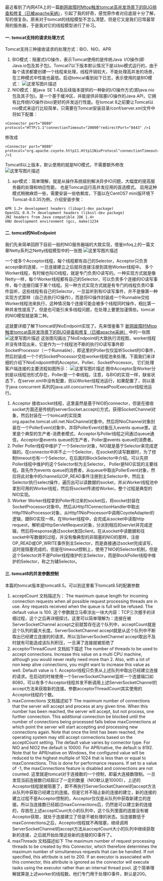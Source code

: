 最近看到了内网ATA上的一篇[断网故障时Mtop触发tomcat高并发场景下的BUG排查和修复（已被apache采纳）](https://yq.aliyun.com/articles/2889?spm=5176.100239.blogcont39093.8.s7Uavb)，引起了我的好奇，感觉原作者对应底层十分了解，写的很复杂。原来对于tomcat的线程模型不怎么清楚，但是它又是我们日常最常用的服务器，于是我对它的线程模型进行了补习。

#### **一. tomcat支持的请求处理方式**

Tomcat支持三种接收请求的处理方式：BIO、NIO、APR

1. BIO模式：阻塞式I/O操作，表示Tomcat使用的是传统Java I/O操作(即Java.io包及其子包)。Tomcat7以下版本默认情况下是以bio模式运行的，由于每个请求都要创建一个线程来处理，线程开销较大，不能处理高并发的场景，在三种模式中性能也最低。启动tomcat看到如下日志，表示使用的是BIO模式：
   ![这里写图片描述](https://gitee.com/froggengo/cloudimage/raw/master/img/20210323130911.png)
2. NIO模式：是java SE 1.4及后续版本提供的一种新的I/O操作方式(即java.nio包及其子包)。是一个基于缓冲区、并能提供非阻塞I/O操作的Java API，它拥有比传统I/O操作(bio)更好的并发运行性能。在tomcat 8之前要让Tomcat以nio模式来运行比较简单，只需要在Tomcat安装目录/conf/server.xml文件中将如下配置：

```
<Connector port="8080" protocol="HTTP/1.1"connectionTimeout="20000"redirectPort="8443" />1
```

修改成

```
<Connector port="8080" protocol="org.apache.coyote.http11.Http11NioProtocol"connectionTimeout="20000"redirectPort="8443" />1
```

Tomcat8以上版本，默认使用的就是NIO模式，不需要额外修改
![这里写图片描述](https://gitee.com/froggengo/cloudimage/raw/master/img/20210323130912.png)

1. apr模式：简单理解，就是从操作系统级别解决异步IO问题，大幅度的提高服务器的处理和响应性能， 也是Tomcat运行高并发应用的首选模式。
   启用这种模式稍微麻烦一些，需要安装一些依赖库，下面以在CentOS7 mini版环境下Tomcat-8.0.35为例，介绍安装步聚：

```
APR 1.2+ development headers (libapr1-dev package)
OpenSSL 0.9.7+ development headers (libssl-dev package)
JNI headers from Java compatible JDK 1.4+
GNU development environment (gcc, make)1234
```

#### **二. tomcat的NioEndpoint**

我们先来简单回顾下目前一般的NIO服务器端的大致实现，借鉴infoq上的一篇文章Netty系列之Netty线程模型中的一张图
![这里写图片描述](https://gitee.com/froggengo/cloudimage/raw/master/img/20210323130913.png)

一个或多个Acceptor线程，每个线程都有自己的Selector，Acceptor只负责accept新的连接，一旦连接建立之后就将连接注册到其他Worker线程中。
多个Worker线程，有时候也叫IO线程，就是专门负责IO读写的。一种实现方式就是像Netty一样，每个Worker线程都有自己的Selector，可以负责多个连接的IO读写事件，每个连接归属于某个线程。另一种方式实现方式就是有专门的线程负责IO事件监听，这些线程有自己的Selector，一旦监听到有IO读写事件，并不是像第一种实现方式那样（自己去执行IO操作），而是将IO操作封装成一个Runnable交给Worker线程池来执行，这种情况每个连接可能会被多个线程同时操作，相比第一种并发性提高了，但是也可能引来多线程问题，在处理上要更加谨慎些。tomcat的NIO模型就是第二种。

这就要详细了解下tomcat的NioEndpoint实现了。先来借鉴看下 [断网故障时Mtop触发tomcat高并发场景下的BUG排查和修复（已被apache采纳）](https://yq.aliyun.com/articles/2889?spm=5176.100239.blogcont39093.8.s7Uavb) 中的一张图
![这里写图片描述](https://gitee.com/froggengo/cloudimage/raw/master/img/20210323130914.png)
这张图勾画出了NioEndpoint的大致执行流程图，worker线程并没有体现出来，它是作为一个线程池不断的执行IO读写事件即SocketProcessor（一个Runnable），即这里的Poller仅仅监听Socket的IO事件，然后封装成一个个的SocketProcessor交给worker线程池来处理。下面我们来详细的介绍下NioEndpoint中的Acceptor、Poller、SocketProcessor。
它们处理客户端连接的主要流程如图所示：
![这里写图片描述](https://gitee.com/froggengo/cloudimage/raw/master/img/20210323130915.png)
图中Acceptor及Worker分别是以线程池形式存在，Poller是一个单线程。注意，与BIO的实现一样，缺省状态下，在server.xml中没有配置<Executor>，则以Worker线程池运行，如果配置了<Executor>，则以基于java concurrent 系列的java.util.concurrent.ThreadPoolExecutor线程池运行。

1. Acceptor
   接收socket线程，这里虽然是基于NIO的connector，但是在接收socket方面还是传统的serverSocket.accept()方式，获得SocketChannel对象，然后封装在一个tomcat的实现类org.apache.tomcat.util.net.NioChannel对象中。然后将NioChannel对象封装在一个PollerEvent对象中，并将PollerEvent对象压入events queue里。这里是个典型的生产者-消费者模式，Acceptor与Poller线程之间通过queue通信，Acceptor是events queue的生产者，Poller是events queue的消费者。
2. Poller
   Poller线程中维护了一个Selector对象，NIO就是基于Selector来完成逻辑的。在connector中并不止一个Selector，在socket的读写数据时，为了控制timeout也有一个Selector，在后面的BlockSelector中介绍。可以先把Poller线程中维护的这个Selector标为主Selector。 Poller是NIO实现的主要线程。首先作为events queue的消费者，从queue中取出PollerEvent对象，然后将此对象中的channel以OP_READ事件注册到主Selector中，然后主Selector执行select操作，遍历出可以读数据的socket，并从Worker线程池中拿到可用的Worker线程，然后将socket传递给Worker。整个过程是典型的NIO实现。
3. Worker
   Worker线程拿到Poller传过来的socket后，将socket封装在SocketProcessor对象中。然后从Http11ConnectionHandler中取出Http11NioProcessor对象，从Http11NioProcessor中调用CoyoteAdapter的逻辑，跟BIO实现一样。在Worker线程中，会完成从socket中读取http request，解析成HttpServletRequest对象，分派到相应的servlet并完成逻辑，然后将response通过socket发回client。在从socket中读数据和往socket中写数据的过程，并没有像典型的非阻塞的NIO的那样，注册OP_READ或OP_WRITE事件到主Selector，而是直接通过socket完成读写，这时是阻塞完成的，但是在timeout控制上，使用了NIO的Selector机制，但是这个Selector并不是Poller线程维护的主Selector，而是BlockPoller线程中维护的Selector，称之为辅Selector。

#### **三. tomcat8的并发参数控制**

本篇的tomcat版本是tomcat8.5。可以到这里看下tomcat8.5的配置参数

1. acceptCount
   文档描述为：
   The maximum queue length for incoming connection requests when all possible request processing threads are in use. Any requests received when the queue is full will be refused. The default value is 100.
   这个参数就立马牵涉出一块大内容：TCP三次握手的详细过程，这个之后再详细探讨。这里可以简单理解为：连接在被ServerSocketChannel accept之前就暂存在这个队列中，acceptCount就是这个队列的最大长度。ServerSocketChannel accept就是从这个队列中不断取出已经建立连接的的请求。所以当ServerSocketChannel accept取出不及时就有可能造成该队列积压，一旦满了连接就被拒绝了
2. acceptorThreadCount
   文档如下描述
   The number of threads to be used to accept connections. Increase this value on a multi CPU machine, although you would never really need more than 2. Also, with a lot of non keep alive connections, you might want to increase this value as well. Default value is 1.
   Acceptor线程只负责从上述队列中取出已经建立连接的请求。在启动的时候使用一个ServerSocketChannel监听一个连接端口如8080，可以有多个Acceptor线程并发不断调用上述ServerSocketChannel的accept方法来获取新的连接。参数acceptorThreadCount其实使用的Acceptor线程的个数。
3. maxConnections
   文档描述如下
   The maximum number of connections that the server will accept and process at any given time. When this number has been reached, the server will accept, but not process, one further connection. This additional connection be blocked until the number of connections being processed falls below maxConnections at which point the server will start accepting and processing new connections again. Note that once the limit has been reached, the operating system may still accept connections based on the acceptCount setting. The default value varies by connector type. For NIO and NIO2 the default is 10000. For APR/native, the default is 8192.
   Note that for APR/native on Windows, the configured value will be reduced to the highest multiple of 1024 that is less than or equal to maxConnections. This is done for performance reasons. If set to a value of -1, the maxConnections feature is disabled and connections are not counted.
   这里就是tomcat对于连接数的一个控制，即最大连接数限制。一旦发现当前连接数已经超过了一定的数量（NIO默认是10000），上述的Acceptor线程就被阻塞了，即不再执行ServerSocketChannel的accept方法从队列中获取已经建立的连接。但是它并不阻止新的连接的建立，新的连接的建立过程不是Acceptor控制的，Acceptor仅仅是从队列中获取新建立的连接。所以当连接数已经超过maxConnections后，仍然是可以建立新的连接的，存放在上述acceptCount大小的队列中，这个队列里面的连接没有被Acceptor获取，就处于连接建立了但是不被处理的状态。当连接数低于maxConnections之后，Acceptor线程就不再阻塞，继续调用ServerSocketChannel的accept方法从acceptCount大小的队列中继续获取新的连接，之后就开始处理这些新的连接的IO事件了。
4. maxThreads
   文档描述如下
   The maximum number of request processing threads to be created by this Connector, which therefore determines the maximum number of simultaneous requests that can be handled. If not specified, this attribute is set to 200. If an executor is associated with this connector, this attribute is ignored as the connector will execute tasks using the executor rather than an internal thread pool.
   这个简单理解就算是上述worker的线程数。他们专门用于处理IO事件，默认是200。
